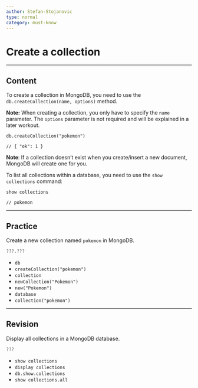 ```yaml
---
author: Stefan-Stojanovic
type: normal
category: must-know
---
```


# Create a collection


---

## Content

To create a collection in MongoDB, you need to use the `db.createCollection(name, options)` method.

**Note:** When creating a collection, you only have to specify the `name` parameter. The `options` parameter is not required and will be explained in a later workout.

```plain-text
db.createCollection("pokemon")

// { "ok": 1 }
```

**Note**: If a collection doesn’t exist when you create/insert a new document, MongoDB will create one for you.

To list all collections within a database, you need to use the `show collections` command:

```plain-text
show collections

// pokemon
```


---

## Practice

Create a new collection named `pokemon` in MongoDB.

```javascript
???.???
```

- `db`
- `createCollection("pokemon")`
- `collection`
- `newCollection("Pokemon")`
- `new("Pokemon")`
- `database`
- `collection("pokemon")`


---

## Revision

Display all collections in a MongoDB database.

```javascript
???
```

- `show collections`
- `display collections`
- `db.show.collections`
- `show collections.all`
